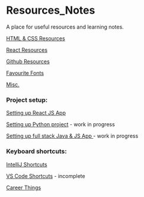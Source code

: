 # Resources_Notes

A place for useful resources and learning notes.


[HTML & CSS Resources](https://github.com/Corrine2212/Resources_Notes/blob/main/HTML%20%26%20CSS%20Resources.md)

[React Resources]()

[Github Resources](https://github.com/Corrine2212/Resources_Notes/blob/main/Github%20Resources.md)

[Favourite Fonts]()

[Misc.](https://github.com/Corrine2212/Resources_Notes/blob/main/Misc..md)


### Project setup:

[Setting up React JS App](https://github.com/Corrine2212/Resources_Notes/blob/main/Instructions%20for%20setting%20up%20React%20JS%20project.md)

[Setting up Python project]() - work in progress

[Setting up full stack Java & JS App ]() - work in progress


### Keyboard shortcuts:

[IntelliJ Shortcuts](https://github.com/Corrine2212/Resources_Notes/blob/main/IntelliJ%20Shortcuts.md)

[VS Code Shortcuts](https://github.com/Corrine2212/Resources_Notes/blob/main/VS%20Code%20Shortcuts.md) - incomplete


[Career Things](https://github.com/Corrine2212/Resources_Notes/blob/main/Career%20Things.md)
